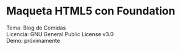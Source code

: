 # Maqueta HTML5 con Foundation
Tema: Blog de Comidas  
Licencia: GNU General Public License v3.0  
Demo: próximamente